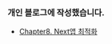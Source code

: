 ### 개인 블로그에 작성했습니다.

- [Chapter8. Next앱 최적화](https://www.wooglim.dev/snippets/Next14-Learning-book-09)